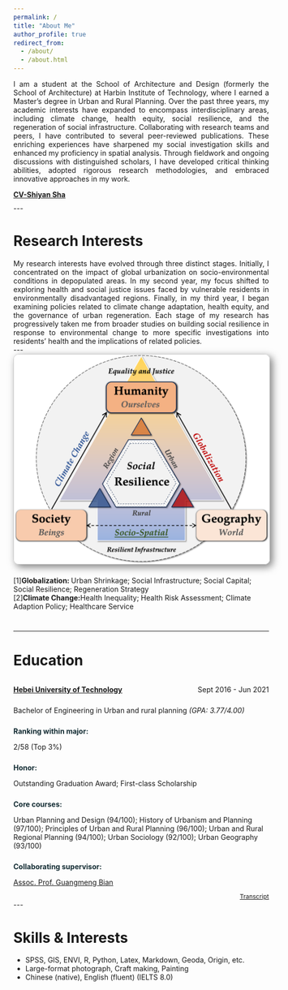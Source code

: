 ```yaml
---
permalink: /
title: "About Me"
author_profile: true
redirect_from: 
  - /about/
  - /about.html
---
```


<div class="col-sm-9" style="display: flex; align-items: center; padding-left: 0px; text-align: justify;">
    I am a student at the School of Architecture and Design (formerly the School of Architecture) at Harbin Institute of Technology, where I earned a Master’s degree in Urban and Rural Planning. Over the past three years, my academic interests have expanded to encompass interdisciplinary areas, including climate change, health equity, social resilience, and the regeneration of social infrastructure.
    Collaborating with research teams and peers, I have contributed to several peer-reviewed publications. These enriching experiences have sharpened my social investigation skills and enhanced my proficiency in spatial analysis. Through fieldwork and ongoing discussions with distinguished scholars, I have developed critical thinking abilities, adopted rigorous research methodologies, and embraced innovative approaches in my work.
</div>

<section class="container">
    <section class="row">
<p class="highlight">
    <a href="files/Shiyan Sha CV(final).pdf">CV-Shiyan Sha</a>
</p>
    </section>
</section>
---


Research Interests
======
<div class="col-sm-9" style="display: flex; align-items: center; padding-left: 0px; text-align: justify;">
My research interests have evolved through three distinct stages. Initially, I concentrated on the impact of global urbanization on socio-environmental conditions in depopulated areas. In my second year, my focus shifted to exploring health and social justice issues faced by vulnerable residents in environmentally disadvantaged regions. Finally, in my third year, I began examining policies related to climate change adaptation, health equity, and the governance of urban regeneration. Each stage of my research has progressively taken me from broader studies on building social resilience in response to environmental change to more specific investigations into residents’ health and the implications of related policies.
 </div>
---

<div class="pub-row" style="display: flex; flex-direction: column; align-items: flex-start; margin-bottom: 40px;">
  <div class="col-sm-3 abbr" style="flex: 0 0 auto; margin-bottom: 20px;">
    <img src="/images/RI.png" class="teaser img-fluid z-depth-1" style="width: 600px; height: auto; box-shadow: 5px 5px 15px rgba(0,0,0,0.5); border: 1px solid #CCCCCC; border-radius: 10px;">
  </div>
  <div class="col-sm-9" style="flex: 0 0 auto; width: justify;">
    <div>
      <div class="title 1">[1]<strong>Globalization: </strong>Urban Shrinkage; Social Infrastructure; Social Capital; Social Resilience; Regeneration Strategy</div>
      <div class="title 2">[2]<strong>Climate Change:</strong>Health Inequality; Health Risk Assessment; Climate Adaption Policy; Healthcare Service</div>
    </div>
  </div>
</div>

---
 
Education
======

<html lang="zh-EN">
<head>
    <meta charset="UTF-8">
    <meta name="viewport" content="width=device-width, initial-scale=1.0">
    <title>Education</title>
    <style>

        .container {
            max-width: 800px;
            margin: 0 auto;
            background: #fff;
            padding: 15px;
            border-radius: 8px;
            /* Add margin bottom to create space between the container and the next element */
            margin-bottom: 15px; /* Adjust as needed */
        }
        .row {
            display: flex;
            justify-content: space-between;
            margin-bottom: 5px;
        }
        .highlight {
            font-weight: bold;
            color: #132C33;
        }
        /* Reduce bottom margin for paragraphs inside sections */
        .row p {
            margin-bottom: 5px; /* Adjust as needed */
        }
    </style>
</head>
<body>
    <div class="container">
        <section class="row">
            <p class="highlight"> <a href="http://en.hit.edu.cn">Harbin Institute of Technology</a></p>   
            <div>
                <p>Sept 2021 - Mar 2024</p>
            </div>
        </section>
        <section class="row">
            <div>
                <p>Master of Philosophy in Urban and rural planning <i>(Average score: 86.9/100)</i></p>
            </div>
        </section>
        <section class="row">
            <div>
                <p class="highlight">Honor:</p>
                <p>First-class Scholarship; Outstanding Student Award; Excellent Dissertation Proposal</p>
            </div>
        </section>
        <section class="row">
            <div>
                <p class="highlight">Core courses:</p>
                <p>Planning Design Research (88/100); Urban Planning Theory (93/100); Application of Geographic Information and Remote Sensing Analysis (88/100); Design Research (95/100)</p>
            </div>
        </section>
       <section class="row">
            <div>
                <p class="highlight">Collaborating supervisors:</p>
                <p><a href="http://homepage.hit.edu.cn/luming">Prof. Ming Lu</a>, <a href="https://gr.xjtu.edu.cn/en/web/zhenmeng">Assoc. Prof. Meng Zhen</a></p>
            </div>
        </section>
     <div class="links" style="text-align: right;">
  <a href="/images/Transcript hit1.jpg" class="btn btn-sm z-depth-0" role="button" target="_blank" style="font-size:12px;">Transcript</a>
</div>
    </div>
</body>
</html>


---

<html lang="zh-EN">
<head>
    <meta charset="UTF-8">
    <meta name="viewport" content="width=device-width, initial-scale=1.0">
    <title>Education</title>
    <style>
        .container {
            max-width: 800px;
            margin: 0 auto;
            background: #fff;
            padding: 15px;
            border-radius: 8px;
        }
        .row {
            display: flex;
            justify-content: space-between;
            margin-bottom: 5px;
        }
        .highlight {
            font-weight: bold;
            color: #132C33;
        }
    </style>
</head>
<body>
    <div class="container">
        <section class="row">
            <div>
                <p class="highlight"> <a href="https://eweb.hebut.edu.cn">Hebei University of Technology</a></p>      
            </div>
            <div>
                <p>Sept 2016 - Jun 2021</p>
            </div>
        </section>
        <section class="row">
            <div>
                <p>Bachelor of Engineering in Urban and rural planning <i>(GPA: 3.77/4.00)</i></p>
            </div>
        </section>
        <section class="row">
            <div>
                <p class="highlight">Ranking within major:</p>
                <p>2/58 (Top 3%)</p>
            </div>
        </section>
        <section class="row">
            <div>
                <p class="highlight">Honor:</p>
                <p>Outstanding Graduation Award; First-class Scholarship</p>
            </div>
        </section>
        <section class="row">
            <div>
                <p class="highlight">Core courses:</p>
                <p>Urban Planning and Design (94/100); History of Urbanism and Planning (97/100); Principles of Urban and Rural Planning (96/100); Urban and Rural Regional Planning (94/100); Urban Sociology (92/100); Urban Geography (93/100)</p>
            </div>
        </section>
       <section class="row">
            <div>
                <p class="highlight">Collaborating supervisor:</p>
                <p><a href="https://www.researchgate.net/scientific-contributions/Guangmeng-Bian-2148025468">Assoc. Prof. Guangmeng Bian</a></p>
            </div>
        </section>
      <div class="links" style="text-align: right;">
  <a href="/images/cjdbk.png" class="btn btn-sm z-depth-0" role="button" target="_blank" style="font-size:12px;">Transcript</a>
</div>
    </div>
</body>
</html>
---

Skills & Interests
======
* SPSS, GIS, ENVI, R, Python, Latex, Markdown, Geoda, Origin, etc.
* Large-format photograph, Craft making, Painting
* Chinese (native), English (fluent) (IELTS 8.0)
